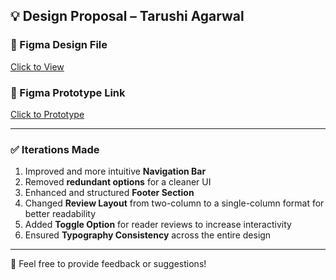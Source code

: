 ## 💡 Design Proposal – Tarushi Agarwal

### 📁 Figma Design File
[Click to View](https://www.figma.com/design/U37A9TXFnFVLLFEgcySyeV/TechieBlog?node-id=10-2&t=rSOT2rAaYXH66SKM-1)

### 🔗 Figma Prototype Link
[Click to Prototype](https://www.figma.com/proto/U37A9TXFnFVLLFEgcySyeV/TechieBlog?node-id=10-2&t=rSOT2rAaYXH66SKM-1)

---

### ✅ Iterations Made

1. Improved and more intuitive **Navigation Bar**
2. Removed **redundant options** for a cleaner UI
3. Enhanced and structured **Footer Section**
4. Changed **Review Layout** from two-column to a single-column format for better readability
5. Added **Toggle Option** for reader reviews to increase interactivity
6. Ensured **Typography Consistency** across the entire design

---

📌 Feel free to provide feedback or suggestions!
